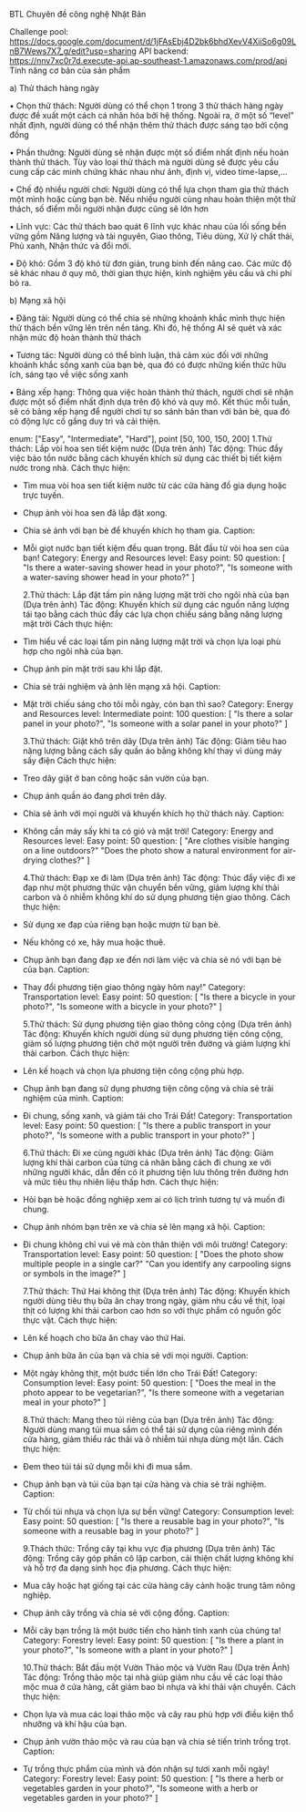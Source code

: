 BTL Chuyên đề công nghệ Nhật Bản

Challenge pool: https://docs.google.com/document/d/1jFAsEbj4D2bk6bhdXevV4XiiSo6g09LnB7Wews7X7_g/edit?usp=sharing
API backend: https://nnv7xc0r7d.execute-api.ap-southeast-1.amazonaws.com/prod/api
Tính năng cơ bản của sản phẩm

a) Thử thách hàng ngày

• Chọn thử thách: Người dùng có thể chọn 1 trong 3 thử thách hàng ngày được đề xuất một cách cá nhân hóa bởi hệ thống. Ngoài ra, ở một số “level” nhất định, người dùng có thể nhận thêm thử thách được sáng tạo bởi cộng đồng

• Phần thưởng: Người dùng sẽ nhận được một số điểm nhất định nếu hoàn thành thử thách. Tùy vào loại thử thách mà người dùng sẽ được yêu cầu cung cấp các minh chứng khác nhau như ảnh, định vị, video time-lapse,...

• Chế độ nhiều người chơi: Người dùng có thể lựa chọn tham gia thử thách một mình hoặc cùng bạn bè. Nếu nhiều người cùng nhau hoàn thiện một thử thách, số điểm mỗi người nhận được cũng sẽ lớn hơn

• Lĩnh vực: Các thử thách bao quát 6 lĩnh vực khác nhau của lối sống bền vững gồm Năng lượng và tài nguyên, Giao thông, Tiêu dùng, Xử lý chất thải, Phủ xanh, Nhận thức và đổi mới.

• Độ khó: Gồm 3 độ khó từ đơn giản, trung bình đến nâng cao. Các mức độ sẽ khác nhau ở quy mô, thời gian thực hiện, kinh nghiệm yêu cầu và chi phí bỏ ra.

b) Mạng xã hội

• Đăng tải: Người dùng có thể chia sẻ những khoảnh khắc mình thực hiện thử thách bền vững lên trên nền tảng. Khi đó, hệ thống AI sẽ quét và xác nhận mức độ hoàn thành thử thách

• Tương tác: Người dùng có thể bình luận, thả cảm xúc đối với những khoảnh khắc sống xanh của bạn bè, qua đó có được những kiến thức hữu ích, sáng tạo về việc sống xanh

• Bảng xếp hạng: Thông qua việc hoàn thành thử thách, người chơi sẽ nhận được một số điểm nhất định dựa trên độ khó và quy mô. Kết thúc mỗi tuần, sẽ có bảng xếp hạng để người chơi tự so sánh bản than với bản bè, qua đó có động lực cố gắng duy trì và cải thiện.

enum: ["Easy", "Intermediate", "Hard"],
point [50, 100, 150, 200]
1.Thử thách: Lắp vòi hoa sen tiết kiệm nước (Dựa trên ảnh)
Tác động: Thúc đẩy việc bảo tồn nước bằng cách khuyến khích sử dụng các thiết bị tiết kiệm nước trong nhà.
Cách thực hiện:

- Tìm mua vòi hoa sen tiết kiệm nước từ các cửa hàng đồ gia dụng hoặc trực tuyến.
- Chụp ảnh vòi hoa sen đã lắp đặt xong.
- Chia sẻ ảnh với bạn bè để khuyến khích họ tham gia.
  Caption:
- Mỗi giọt nước bạn tiết kiệm đều quan trọng. Bắt đầu từ vòi hoa sen của bạn!
  Category: Energy and Resources
  level: Easy
  point: 50
  question: [
  "Is there a water-saving shower head in your photo?",
  "Is someone with a water-saving shower head in your photo?"
  ]

  2.Thử thách: Lắp đặt tấm pin năng lượng mặt trời cho ngôi nhà của bạn (Dựa trên ảnh)
  Tác động: Khuyến khích sử dụng các nguồn năng lượng tái tạo bằng cách thúc đẩy các lựa chọn chiếu sáng bằng năng lượng mặt trời
  Cách thực hiện:

- Tìm hiểu về các loại tấm pin năng lượng mặt trời và chọn lựa loại phù hợp cho ngôi nhà của bạn.
- Chụp ảnh pin mặt trời sau khi lắp đặt.
- Chia sẻ trải nghiệm và ảnh lên mạng xã hội.
  Caption:
- Mặt trời chiếu sáng cho tôi mỗi ngày, còn bạn thì sao?
  Category: Energy and Resources
  level: Intermediate
  point: 100
  question: [
  "Is there a solar panel in your photo?",
  "Is someone with a solar panel in your photo?"
  ]

  3.Thử thách: Giặt khô trên dây (Dựa trên ảnh)
  Tác động: Giảm tiêu hao năng lượng bằng cách sấy quần áo bằng không khí thay vì dùng máy sấy điện
  Cách thực hiện:

- Treo dây giặt ở ban công hoặc sân vườn của bạn.
- Chụp ảnh quần áo đang phơi trên dây.
- Chia sẻ ảnh với mọi người và khuyến khích họ thử thách này.
  Caption:
- Không cần máy sấy khi ta có gió và mặt trời!
  Category: Energy and Resources
  level: Easy
  point: 50
  question: [
  "Are clothes visible hanging on a line outdoors?"
  "Does the photo show a natural environment for air-drying clothes?"
  ]

  4.Thử thách: Đạp xe đi làm (Dựa trên ảnh)
  Tác động: Thúc đẩy việc đi xe đạp như một phương thức vận chuyển bền vững, giảm lượng khí thải carbon và ô nhiễm không khí do sử dụng phương tiện giao thông.
  Cách thực hiện:

- Sử dụng xe đạp của riêng bạn hoặc mượn từ bạn bè.
- Nếu không có xe, hãy mua hoặc thuê.
- Chụp ảnh bạn đang đạp xe đến nơi làm việc và chia sẻ nó với bạn bè của bạn.
  Caption:
- Thay đổi phương tiện giao thông ngày hôm nay!"
  Category: Transportation
  level: Easy
  point: 50
  question: [
  "Is there a bicycle in your photo?",
  "Is someone with a bicycle in your photo?"
  ]

  5.Thử thách: Sử dụng phương tiện giao thông công cộng (Dựa trên ảnh)
  Tác động: Khuyến khích người dùng sử dụng phương tiện công cộng, giảm số lượng phương tiện chở một người trên đường và giảm lượng khí thải carbon.
  Cách thực hiện:

- Lên kế hoạch và chọn lựa phương tiện công cộng phù hợp.
- Chụp ảnh bạn đang sử dụng phương tiện công cộng và chia sẻ trải nghiệm của mình.
  Caption:
- Đi chung, sống xanh, và giảm tải cho Trái Đất!
  Category: Transportation
  level: Easy
  point: 50
  question: [
  "Is there a public transport in your photo?",
  "Is someone with a public transport in your photo?"
  ]

  6.Thử thách: Đi xe cùng người khác (Dựa trên ảnh)
  Tác động: Giảm lượng khí thải carbon của từng cá nhân bằng cách đi chung xe với những người khác, dẫn đến có ít phương tiện lưu thông trên đường hơn và mức tiêu thụ nhiên liệu thấp hơn.
  Cách thực hiện:

- Hỏi bạn bè hoặc đồng nghiệp xem ai có lịch trình tương tự và muốn đi chung.
- Chụp ảnh nhóm bạn trên xe và chia sẻ lên mạng xã hội.
  Caption:
- Đi chung không chỉ vui vẻ mà còn thân thiện với môi trường!
  Category: Transportation
  level: Easy
  point: 50
  question: [
  "Does the photo show multiple people in a single car?"
  "Can you identify any carpooling signs or symbols in the image?"
  ]

  7.Thử thách: Thứ Hai không thịt (Dựa trên ảnh)
  Tác động: Khuyến khích người dùng tiêu thụ bữa ăn chay trong ngày, giảm nhu cầu về thịt, loại thịt có lượng khí thải carbon cao hơn so với thực phẩm có nguồn gốc thực vật.
  Cách thực hiện:

- Lên kế hoạch cho bữa ăn chay vào thứ Hai.
- Chụp ảnh bữa ăn của bạn và chia sẻ với mọi người.
  Caption:
- Một ngày không thịt, một bước tiến lớn cho Trái Đất!
  Category: Consumption
  level: Easy
  point: 50
  question: [
  "Does the meal in the photo appear to be vegetarian?",
  "Is there someone with a vegetarian meal in your photo?"
  ]

  8.Thử thách: Mang theo túi riêng của bạn (Dựa trên ảnh)
  Tác động: Người dùng mang túi mua sắm có thể tái sử dụng của riêng mình đến cửa hàng, giảm thiểu rác thải và ô nhiễm túi nhựa dùng một lần.
  Cách thực hiện:

- Đem theo túi tái sử dụng mỗi khi đi mua sắm.
- Chụp ảnh bạn và túi của bạn tại cửa hàng và chia sẻ trải nghiệm.
  Caption:
- Từ chối túi nhựa và chọn lựa sự bền vững!
  Category: Consumption
  level: Easy
  point: 50
  question: [
  "Is there a reusable bag in your photo?",
  "Is someone with a reusable bag in your photo?"
  ]

  9.Thách thức: Trồng cây tại khu vực địa phương (Dựa trên ảnh)
  Tác động: Trồng cây góp phần cô lập carbon, cải thiện chất lượng không khí và hỗ trợ đa dạng sinh học địa phương.
  Cách thực hiện:

- Mua cây hoặc hạt giống tại các cửa hàng cây cảnh hoặc trung tâm nông nghiệp.
- Chụp ảnh cây trồng và chia sẻ với cộng đồng.
  Caption:
- Mỗi cây bạn trồng là một bước tiến cho hành tinh xanh của chúng ta!
  Category: Forestry
  level: Easy
  point: 50
  question: [
  "Is there a plant in your photo?",
  "Is someone with a plant in your photo?"
  ]

  10.Thử thách: Bắt đầu một Vườn Thảo mộc và Vườn Rau (Dựa trên Ảnh)
  Tác động: Trồng thảo mộc tại nhà giúp giảm nhu cầu về các loại thảo mộc mua ở cửa hàng, cắt giảm bao bì nhựa và khí thải vận chuyển.
  Cách thực hiện:

- Chọn lựa và mua các loại thảo mộc và cây rau phù hợp với điều kiện thổ nhưỡng và khí hậu của bạn.
- Chụp ảnh vườn thảo mộc và rau của bạn và chia sẻ tiến trình trồng trọt.
  Caption:
- Tự trồng thực phẩm của mình và đón nhận sự tươi xanh mỗi ngày!
  Category: Forestry
  level: Easy
  point: 50
  question: [
  "Is there a herb or vegetables garden in your photo?",
  "Is someone with a herb or vegetables garden in your photo?"
  ]
